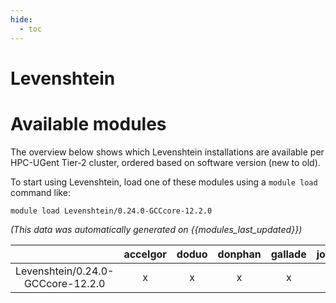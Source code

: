 ```yaml
---
hide:
  - toc
---
```


Levenshtein
===========

# Available modules


The overview below shows which Levenshtein installations are available per HPC-UGent Tier-2 cluster, ordered based on software version (new to old).

To start using Levenshtein, load one of these modules using a `module load` command like:

```shell
module load Levenshtein/0.24.0-GCCcore-12.2.0
```

*(This data was automatically generated on {{modules_last_updated}})*  

| |accelgor|doduo|donphan|gallade|joltik|shinx|skitty|
| :---: | :---: | :---: | :---: | :---: | :---: | :---: | :---: |
|Levenshtein/0.24.0-GCCcore-12.2.0|x|x|x|x|x|-|x|
